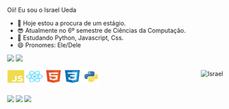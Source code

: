 Oii! Eu sou o Israel Ueda

- 🔭 Hoje estou a procura de um estágio.
- 😎 Atualmente no 6º semestre de Ciências da Computação.
- 🌱 Estudando Python, Javascript, Css.
- 😄 Pronomes: Ele/Dele

<div>
  <img height="170cm" src="https://github-readme-stats.vercel.app/api?username=IsraelUeda&show_icons=true&theme=dracula&include_all_commits=true&count_private=true">
  <img height="170cm" src="https://github-readme-stats.vercel.app/api/top-langs/?username=IsraelUeda&size_weight=0.5&count_weight=0.5&theme=dracula"/>



<div style="display: inline_block"><br>
  <img align="center" alt="JS" height="30" width="40" src="https://raw.githubusercontent.com/devicons/devicon/master/icons/javascript/javascript-plain.svg">
  <img align="center" alt="React" height="30" width="40" src="https://raw.githubusercontent.com/devicons/devicon/master/icons/react/react-original.svg">
  <img align="center" alt="HTML" height="30" width="40" src="https://raw.githubusercontent.com/devicons/devicon/master/icons/html5/html5-original.svg">
  <img align="center" alt="CSS" height="30" width="40" src="https://raw.githubusercontent.com/devicons/devicon/master/icons/css3/css3-original.svg">
  <img align="center" alt="Python" height="30" width="40" src="https://raw.githubusercontent.com/devicons/devicon/master/icons/python/python-original.svg">
  <img align="right" alt="Israel" src="https://cdn.discordapp.com/attachments/1018233398260678799/1283248279244636262/Untitled_video_Feito_com_o_Clipchamp.gif?ex=66e24d97&is=66e0fc17&hm=b09b236f95b037a15620545b7367e76bf873b5cc6b181f8d7f1867d8e17919f3&">
</div>

 ##
 
<div> 
  <a href="https://www.instagram.com/israel_ueda/" target="_blank"><img src="https://img.shields.io/badge/-Instagram-%23E4405F?style=for-the-badge&logo=instagram&logoColor=white" target="_blank"></a>
  <a href = "mailto:israelueda@gmail.com"><img src="https://img.shields.io/badge/-Gmail-%23333?style=for-the-badge&logo=gmail&logoColor=white" target="_blank"></a>
  <a href="https://www.linkedin.com/in/israel-massatoshi-9b810323a/" target="_blank"><img src="https://img.shields.io/badge/-LinkedIn-%230077B5?style=for-the-badge&logo=linkedin&logoColor=white" target="_blank"></a> 
</div>

